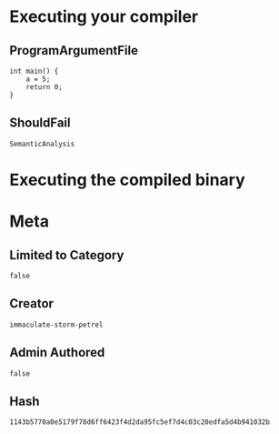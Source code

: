 # Executing your compiler

## ProgramArgumentFile

```
int main() {
	a = 5;
	return 0;
}
```

## ShouldFail

```
SemanticAnalysis
```

# Executing the compiled binary

# Meta

## Limited to Category

```
false
```

## Creator

```
immaculate-storm-petrel
```

## Admin Authored

```
false
```

## Hash

```
1143b5770a0e5179f78d6ff6423f4d2da95fc5ef7d4c03c20edfa5d4b941032b
```
